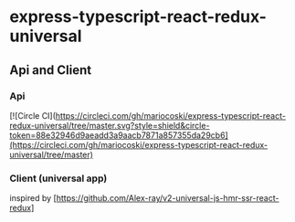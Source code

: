 # express-typescript-react-redux-universal
## Api and Client

### Api
[![Circle CI](https://circleci.com/gh/mariocoski/express-typescript-react-redux-universal/tree/master.svg?style=shield&circle-token=88e32946d9aeadd3a9aacb7871a857355da29cb6](https://circleci.com/gh/mariocoski/express-typescript-react-redux-universal/tree/master)


### Client (universal app)
inspired by [https://github.com/Alex-ray/v2-universal-js-hmr-ssr-react-redux]

